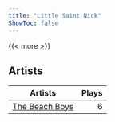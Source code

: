 ```yaml
---
title: "Little Saint Nick"
ShowToc: false
---
```


{{< more >}}

## Artists
Artists | Plays 
----- | -----: 
[The Beach Boys](/artists/the-beach-boys-3455) | 6

